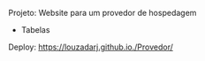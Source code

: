 Projeto: Website para um provedor de hospedagem

- Tabelas

Deploy: https://louzadarj.github.io./Provedor/